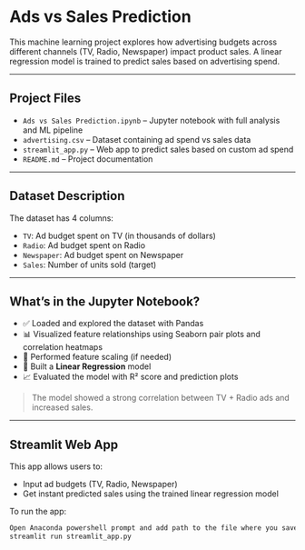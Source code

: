 # Ads vs Sales Prediction

This machine learning project explores how advertising budgets across different channels (TV, Radio, Newspaper) impact product sales. A linear regression model is trained to predict sales based on advertising spend.

---

## Project Files

- `Ads vs Sales Prediction.ipynb` – Jupyter notebook with full analysis and ML pipeline
- `advertising.csv` – Dataset containing ad spend vs sales data
- `streamlit_app.py` – Web app to predict sales based on custom ad spend
- `README.md` – Project documentation

---

##  Dataset Description

The dataset has 4 columns:
- `TV`: Ad budget spent on TV (in thousands of dollars)
- `Radio`: Ad budget spent on Radio
- `Newspaper`: Ad budget spent on Newspaper
- `Sales`: Number of units sold (target)

---

## What’s in the Jupyter Notebook?

- ✅ Loaded and explored the dataset with Pandas
- 📊 Visualized feature relationships using Seaborn pair plots and correlation heatmaps
- 🧼 Performed feature scaling (if needed)
- 🤖 Built a **Linear Regression** model
- 📈 Evaluated the model with R² score and prediction plots

> The model showed a strong correlation between TV + Radio ads and increased sales.

---

## Streamlit Web App

This app allows users to:
- Input ad budgets (TV, Radio, Newspaper)
- Get instant predicted sales using the trained linear regression model

To run the app:

```bash
Open Anaconda powershell prompt and add path to the file where you saved your streamlit code, you can write your streamlit code in pycharm or in notepad but u need to install pycharm for the code and then give instruction in the powershell prompt as given below.
streamlit run streamlit_app.py

